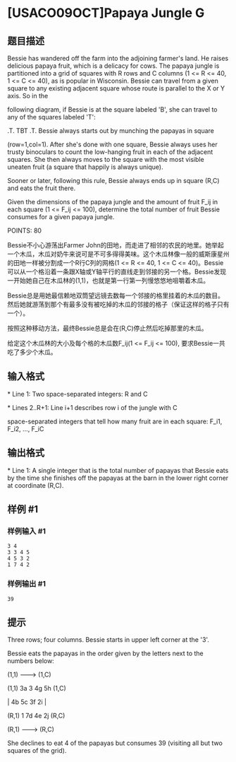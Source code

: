 # [USACO09OCT]Papaya Jungle G

## 题目描述

Bessie has wandered off the farm into the adjoining farmer's land. He raises delicious papaya fruit, which is a delicacy for cows. The papaya jungle is partitioned into a grid of squares with R rows and C columns (1 <= R <= 40, 1 <= C <= 40), as is popular in Wisconsin. Bessie can travel from a given square to any existing adjacent square whose route is parallel to the X or Y axis.  So in the

following diagram, if Bessie is at the square labeled 'B', she can travel to any of the squares labeled 'T':

.T.
TBT
.T.
Bessie always starts out by munching the papayas in square

(row=1,col=1).  After she's done with one square, Bessie always uses her trusty binoculars to count the low-hanging fruit in each of the adjacent squares. She then always moves to the square with the most visible uneaten fruit (a square that happily is always unique).

Sooner or later, following this rule, Bessie always ends up in square (R,C) and eats the fruit there.

Given the dimensions of the papaya jungle and the amount of fruit F\_ij in each square (1 <= F\_ij <= 100), determine the total number of fruit Bessie consumes for a given papaya jungle.

POINTS: 80

Bessie不小心游荡出Farmer John的田地，而走进了相邻的农民的地里。她举起一个木瓜，木瓜对奶牛来说可是不可多得得美味。这个木瓜林像一般的威斯康星州的田地一样被分割成一个R行C列的网格(1 <= R <= 40, 1 <= C <= 40)。Bessie可以从一个格沿着一条跟X轴或Y轴平行的直线走到邻接的另一个格。Bessie发现一开始她自己在木瓜林的(1,1)，也就是第一行第一列慢悠悠地咀嚼着木瓜。

Bessie总是用她最信赖地双筒望远镜去数每一个邻接的格里挂着的木瓜的数目。然后她就游荡到那个有最多没有被吃掉的木瓜的邻接的格子（保证这样的格子只有一个）。

按照这种移动方法，最终Bessie总是会在(R,C)停止然后吃掉那里的木瓜。

给定这个木瓜林的大小及每个格的木瓜数F\_ij(1 <= F\_ij <= 100), 要求Bessie一共吃了多少个木瓜。


## 输入格式

\* Line 1: Two space-separated integers: R and C

\* Lines 2..R+1: Line i+1 describes row i of the jungle with C

space-separated integers that tell how many fruit are in each square: F\_i1, F\_i2, ..., F\_iC


## 输出格式

\* Line 1: A single integer that is the total number of papayas that Bessie eats by the time she finishes off the papayas at the barn in the lower right corner at coordinate (R,C).


## 样例 #1

### 样例输入 #1
```
3 4 
3 3 4 5 
4 5 3 2 
1 7 4 2
```

### 样例输出 #1

```
39
```

## 提示

Three rows; four columns. Bessie starts in upper left corner at the '3'.


Bessie eats the papayas in the order given by the letters next to the numbers below:

(1,1) ---> (1,C) 

(1,1) 3a  3   4g  5h  (1,C) 

|   4b  5c  3f  2i    |

(R,1) 1   7d  4e  2j  (R,C) 

(R,1) ---> (R,C) 

She declines to eat 4 of the papayas but consumes 39 (visiting all but two squares of the grid). 


